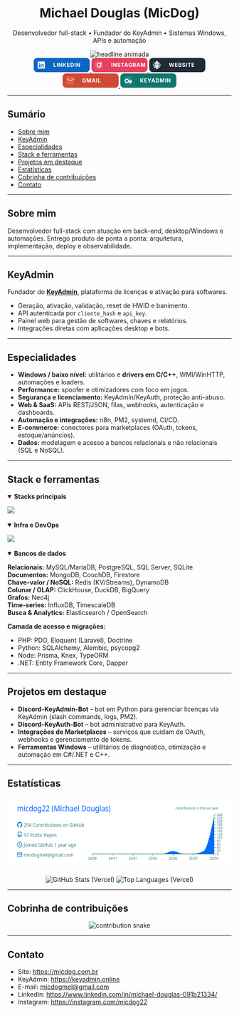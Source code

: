 <!-- HEADER -->
<div align="center">
  <h1>Michael Douglas (MicDog)</h1>
  <p>Desenvolvedor full-stack • Fundador do KeyAdmin • Sistemas Windows, APIs e automação</p>

  <picture>
    <source srcset="https://readme-typing-svg.demolab.com?font=Inter&size=18&duration=4000&pause=900&center=true&vCenter=true&width=780&lines=Full-stack+focado+em+produtos%2C+APIs+e+automa%C3%A7%C3%A3o;Drivers+em+C%2FC%2B%2B%2C+spoofer+e+otimizadores+para+Windows;SaaS+com+Python%2FFastAPI+e+PHP%2FLaravel;Integra%C3%A7%C3%B5es+com+marketplaces%2C+n8n+e+servi%C3%A7os+web" />
    <img alt="headline animada" src="https://readme-typing-svg.demolab.com?font=Inter&size=18&duration=4000&pause=900&center=true&vCenter=true&width=780&lines=Full-stack+focado+em+produtos%2C+APIs+e+automa%C3%A7%C3%A3o" />
  </picture>

<div align="center">
  <!-- LINKEDIN (usa o path passado por você) -->
  <a href="https://www.linkedin.com/in/michael-douglas-091b21334/">
    <svg width="126" height="32" viewBox="0 0 126 32" xmlns="http://www.w3.org/2000/svg" role="img" aria-label="LinkedIn">
      <rect x="0" y="0" width="126" height="32" rx="8" fill="#0A66C2"/>
      <!-- container do ícone -->
      <rect x="8" y="7" width="18" height="18" rx="4" fill="#ffffff22"/>
      <!-- ícone linkedin (path fornecido) centralizado no container 18x18 -->
      <g transform="translate(9,8)">
        <path fill="#fff" d="M0 1.146C0 .513.526 0 1.175 0h13.65C15.474 0 16 .513 16 1.146v13.708c0 .633-.526 1.146-1.175 1.146H1.175C.526 16 0 15.487 0 14.854zm4.943 12.248V6.169H2.542v7.225zm-1.2-8.212c.837 0 1.358-.554 1.358-1.248-.015-.709-.52-1.248-1.342-1.248S2.4 3.226 2.4 3.934c0 .694.521 1.248 1.327 1.248zm4.908 8.212V9.359c0-.216.016-.432.08-.586.173-.431.568-.878 1.232-.878.869 0 1.216.662 1.216 1.634v3.865h2.401V9.25c0-2.22-1.184-3.252-2.764-3.252-1.274 0-1.845.7-2.165 1.193v.025h-.016l.016-.025V6.169h-2.4c.03.678 0 7.225 0 7.225z"/>
      </g>
      <text x="44" y="20" font-family="Inter,Segoe UI,Arial,sans-serif" font-size="12" font-weight="700" fill="#fff" letter-spacing=".6">LINKEDIN</text>
    </svg>
  </a>

  <!-- INSTAGRAM (igual ao seu, mantido) -->
  <a href="https://instagram.com/micdog22">
    <svg width="126" height="32" viewBox="0 0 126 32" xmlns="http://www.w3.org/2000/svg" role="img" aria-label="Instagram">
      <rect x="0" y="0" width="126" height="32" rx="8" fill="#E4405F"/>
      <rect x="8" y="7" width="18" height="18" rx="5" fill="#ffffff22"/>
      <circle cx="17" cy="16" r="4.2" fill="none" stroke="#fff" stroke-width="2"/>
      <circle cx="21.5" cy="11.5" r="1.4" fill="#fff"/>
      <text x="44" y="20" font-family="Inter,Segoe UI,Arial,sans-serif" font-size="12" font-weight="700" fill="#fff" letter-spacing=".6">INSTAGRAM</text>
    </svg>
  </a>

  <!-- WEBSITE (igual ao seu, mantido) -->
  <a href="https://micdog.com.br">
    <svg width="126" height="32" viewBox="0 0 126 32" xmlns="http://www.w3.org/2000/svg" role="img" aria-label="Website">
      <rect x="0" y="0" width="126" height="32" rx="8" fill="#1F2937"/>
      <circle cx="17" cy="16" r="9" fill="#ffffff22"/>
      <path fill="none" stroke="#fff" stroke-width="2" d="M8,16h18 M17,7c3,3.5,3,14,0,18 M17,7c-3,3.5-3,14,0,18 M10.5,11a16,16 0 0,0 13,0 M10.5,21a16,16 0 0,1 13,0"/>
      <text x="44" y="20" font-family="Inter,Segoe UI,Arial,sans-serif" font-size="12" font-weight="700" fill="#fff" letter-spacing=".6">WEBSITE</text>
    </svg>
  </a>

  <!-- GMAIL (igual ao seu, mantido) -->
  <a href="mailto:micdogmel@gmail.com">
    <svg width="126" height="32" viewBox="0 0 126 32" xmlns="http://www.w3.org/2000/svg" role="img" aria-label="Gmail">
      <rect x="0" y="0" width="126" height="32" rx="8" fill="#D14836"/>
      <rect x="8" y="7" width="18" height="18" rx="2" fill="#ffffff22"/>
      <path fill="#fff" d="M10,12.2V11l8,5 8-5v1.2l-8,5 -8-5z"/>
      <text x="44" y="20" font-family="Inter,Segoe UI,Arial,sans-serif" font-size="12" font-weight="700" fill="#fff" letter-spacing=".6">GMAIL</text>
    </svg>
  </a>

  <!-- KEYADMIN (novo ícone de CHAVE) -->
  <a href="https://keyadmin.online">
    <svg width="126" height="32" viewBox="0 0 126 32" xmlns="http://www.w3.org/2000/svg" role="img" aria-label="KeyAdmin">
      <rect x="0" y="0" width="126" height="32" rx="8" fill="#0F766E"/>
      <!-- container do ícone -->
      <rect x="8" y="7" width="18" height="18" rx="4" fill="#ffffff22"/>
      <!-- ícone de chave (stroke para manter leve e nítido em qualquer fundo) -->
      <g transform="translate(8,7)">
        <!-- cabeça da chave -->
        <circle cx="6.5" cy="9.5" r="3.8" fill="none" stroke="#fff" stroke-width="2"/>
        <!-- haste + dentes -->
        <path d="M10.8 9.5 H17 
                 M17 9.5 v2.2 h-2 v2 h-2 v-2 h-2.2" 
              fill="none" stroke="#fff" stroke-width="2" stroke-linecap="round" stroke-linejoin="round"/>
      </g>
      <text x="44" y="20" font-family="Inter,Segoe UI,Arial,sans-serif" font-size="12" font-weight="700" fill="#fff" letter-spacing=".6">KEYADMIN</text>
    </svg>
  </a>
</div>

</div>


---

## Sumário
- [Sobre mim](#sobre-mim)
- [KeyAdmin](#keyadmin)
- [Especialidades](#especialidades)
- [Stack e ferramentas](#stack-e-ferramentas)
- [Projetos em destaque](#projetos-em-destaque)
- [Estatísticas](#estatísticas)
- [Cobrinha de contribuições](#cobrinha-de-contribuições)
- [Contato](#contato)

---

## Sobre mim
Desenvolvedor full-stack com atuação em back-end, desktop/Windows e automações. Entrego produto de ponta a ponta: arquitetura, implementação, deploy e observabilidade.

---

## KeyAdmin
Fundador do **[KeyAdmin](https://keyadmin.online)**, plataforma de licenças e ativação para softwares.
- Geração, ativação, validação, reset de HWID e banimento.
- API autenticada por `cliente_hash` e `api_key`.
- Painel web para gestão de softwares, chaves e relatórios.
- Integrações diretas com aplicações desktop e bots.

---

## Especialidades
- **Windows / baixo nível:** utilitários e **drivers em C/C++**, WMI/WinHTTP, automações e loaders.
- **Performance:** spoofer e otimizadores com foco em jogos.
- **Segurança e licenciamento:** KeyAdmin/KeyAuth, proteção anti-abuso.
- **Web & SaaS:** APIs REST/JSON, filas, webhooks, autenticação e dashboards.
- **Automação e integrações:** n8n, PM2, systemd, CI/CD.
- **E-commerce:** conectores para marketplaces (OAuth, tokens, estoque/anúncios).
- **Dados:** modelagem e acesso a bancos relacionais e não relacionais (SQL e NoSQL).

---

## Stack e ferramentas

<details open>
<summary><strong>Stacks principais</strong></summary>

<p>
  <img src="https://skillicons.dev/icons?i=python,c,cpp,cs,java,js,ts,go,rust,ruby,php,kotlin,swift,dart,scala,r,julia,haskell,elixir,clojure,ocaml,zig,nim,lua,bash,powershell,perl,crystal,solidity,wasm,fortran,v,coffeescript,haxe,deno,bun&perline=22" />
</p>

</details>

<details open>
<summary><strong>Infra e DevOps</strong></summary>

<p>
  <img src="https://skillicons.dev/icons?i=linux,ubuntu,arch,redhat,raspberrypi,windows,bash,powershell,git,github,gitlab,bitbucket,githubactions,jenkins,aws,azure,gcp,cloudflare,vercel,netlify,heroku,digitalocean,firebase,supabase,docker,kubernetes,nginx,terraform,ansible,grafana,prometheus,sentry,elasticsearch,postgres,mysql,sqlite,mongodb,redis,rabbitmq,kafka,openstack&perline=22" />
</p>

</details>

<details open>
<summary><strong>Bancos de dados</strong></summary>

**Relacionais:** MySQL/MariaDB, PostgreSQL, SQL Server, SQLite  
**Documentos:** MongoDB, CouchDB, Firestore  
**Chave-valor / NoSQL:** Redis (KV/Streams), DynamoDB  
**Colunar / OLAP:** ClickHouse, DuckDB, BigQuery  
**Grafos:** Neo4j  
**Time-series:** InfluxDB, TimescaleDB  
**Busca & Analytics:** Elasticsearch / OpenSearch

**Camada de acesso e migrações:**  
- PHP: PDO, Eloquent (Laravel), Doctrine 
- Python: SQLAlchemy, Alembic, psycopg2  
- Node: Prisma, Knex, TypeORM  
- .NET: Entity Framework Core, Dapper
</details>

---

## Projetos em destaque
- **Discord-KeyAdmin-Bot** – bot em Python para gerenciar licenças via KeyAdmin (slash commands, logs, PM2).
- **Discord-KeyAuth-Bot** – bot administrativo para KeyAuth.
- **Integrações de Marketplaces** – serviços que cuidam de OAuth, webhooks e gerenciamento de tokens.
- **Ferramentas Windows** – utilitários de diagnóstico, otimização e automação em C#/.NET e C++.

---

## Estatísticas
<p align="center">
  <img src="https://raw.githubusercontent.com/micdog22/micdog22/main/profile-summary-card-output/transparent/0-profile-details.svg" alt="Profile Details" height="160" />
</p>

<p align="center">
  <img height="150"
       src="https://github-readme-stats.vercel.app/api?username=micdog22&show_icons=true&include_all_commits=true&count_private=true&rank_icon=github&theme=tokyonight&v=1"
       alt="GitHub Stats (Vercel)" />
  <img height="150"
       src="https://github-readme-stats.vercel.app/api/top-langs/?username=micdog22&layout=compact&hide=css,scss,cmake&langs_count=8&theme=tokyonight&v=1"
       alt="Top Languages (Vercel)" />
</p>

---

## Cobrinha de contribuições
<p align="center">
  <picture>
    <source media="(prefers-color-scheme: dark)" srcset="https://raw.githubusercontent.com/micdog22/micdog22/output/snake-dark.svg" />
    <source media="(prefers-color-scheme: light)" srcset="https://raw.githubusercontent.com/micdog22/micdog22/output/snake-light.svg" />
    <img alt="contribution snake" src="https://raw.githubusercontent.com/micdog22/micdog22/output/snake.svg" />
  </picture>
</p>

---

## Contato
- Site: https://micdog.com.br  
- KeyAdmin: https://keyadmin.online  
- E-mail: micdogmel@gmail.com  
- LinkedIn: https://www.linkedin.com/in/michael-douglas-091b21334/  
- Instagram: https://instagram.com/micdog22
